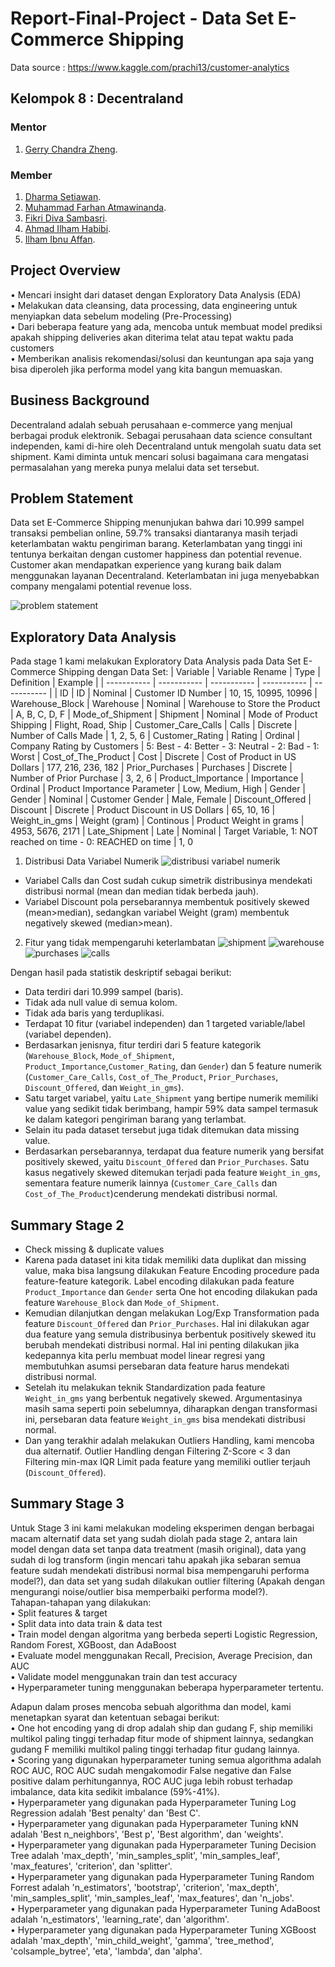 # Report-Final-Project - Data Set E-Commerce Shipping
Data source : https://www.kaggle.com/prachi13/customer-analytics
## Kelompok 8 : Decentraland
### Mentor
1.  [Gerry Chandra Zheng](https://www.linkedin.com/in/gerrychandra/).
### Member
1. [Dharma Setiawan](https://www.linkedin.com/in/dharma-setiawan/).
2. [Muhammad Farhan Atmawinanda](https://www.linkedin.com/in/atmawinanda/).
3. [Fikri Diva Sambasri](https://www.linkedin.com/in/fikridivasambasri/).
4. [Ahmad Ilham Habibi](https://www.linkedin.com/in/ahmad-ilham-habibi-886b4b123/).
5. [Ilham Ibnu Affan](https://www.linkedin.com/in/ilhamibnuaffan/).

## **Project Overview** 
• Mencari insight dari dataset dengan Exploratory Data Analysis (EDA) <br>
• Melakukan data cleansing, data processing, data engineering untuk menyiapkan data sebelum modeling (Pre-Processing) <br>
• Dari beberapa feature yang ada, mencoba untuk membuat model prediksi apakah shipping deliveries akan diterima telat atau tepat waktu pada customers <br>
• Memberikan analisis rekomendasi/solusi dan keuntungan apa saja yang bisa diperoleh jika performa model yang kita bangun memuaskan. 

## Business Background
Decentraland adalah sebuah perusahaan e-commerce yang menjual berbagai produk elektronik. 
Sebagai perusahaan data science consultant independen, kami di-hire oleh Decentraland untuk mengolah suatu data set shipment. Kami diminta untuk mencari solusi bagaimana cara mengatasi permasalahan yang mereka punya melalui data set tersebut.

## Problem Statement
Data set E-Commerce Shipping menunjukan bahwa dari 10.999 sampel transaksi pembelian online, 59.7% transaksi diantaranya masih terjadi keterlambatan waktu pengiriman barang.
Keterlambatan yang tinggi ini tentunya berkaitan dengan customer happiness dan potential revenue. Customer akan mendapatkan experience yang kurang baik dalam menggunakan layanan Decentraland. Keterlambatan ini juga menyebabkan company mengalami potential revenue loss.

![problem statement](https://user-images.githubusercontent.com/45113535/156904411-51d1656b-4649-4f39-886e-e169e37ef50b.jpg)

## Exploratory Data Analysis
Pada stage 1 kami melakukan Exploratory Data Analysis pada Data Set E-Commerce Shipping dengan Data Set:
| Variable | Variable Rename | Type | Definition | Example |
| ----------- | ----------- | ----------- | ----------- | ----------- |
| ID | ID | Nominal | Customer ID Number | 10, 15, 10995, 10996
| Warehouse_Block | Warehouse | Nominal | Warehouse to Store the Product | A, B, C, D, F
| Mode_of_Shipment | Shipment | Nominal | Mode of Product Shipping | Flight, Road, Ship
| Customer_Care_Calls | Calls | Discrete | Number of Calls Made | 1, 2, 5, 6
| Customer_Rating | Rating | Ordinal | Company Rating by Customers | 5: Best - 4: Better - 3: Neutral - 2: Bad - 1: Worst
| Cost_of_The_Product | Cost | Discrete | Cost of Product in US Dollars | 177, 216, 236, 182
| Prior_Purchases | Purchases | Discrete | Number of Prior Purchase | 3, 2, 6
| Product_Importance | Importance | Ordinal | Product Importance Parameter | Low, Medium, High
| Gender | Gender | Nominal | Customer Gender | Male, Female
| Discount_Offered | Discount | Discrete | Product Discount in US Dollars | 65, 10, 16
| Weight_in_gms | Weight (gram) | Continous | Product Weight in grams | 4953, 5676, 2171
| Late_Shipment | Late | Nominal | Target Variable, 1: NOT reached on time - 0: REACHED on time | 1, 0<br>

1. Distribusi Data Variabel Numerik
![distribusi variabel numerik](https://user-images.githubusercontent.com/45113535/156906405-c34b9a72-6062-4fc4-a646-2c5afd76a93c.jpg)
- Variabel Calls dan Cost sudah cukup simetrik distribusinya mendekati distribusi normal (mean dan median tidak berbeda jauh).
- Variabel Discount pola persebarannya membentuk positively skewed (mean>median), sedangkan variabel Weight (gram) membentuk negatively skewed (median>mean).

2. Fitur yang tidak mempengaruhi keterlambatan
![shipment](https://user-images.githubusercontent.com/45113535/156906657-a96e0aac-134a-4410-bad1-5e830ca6996f.png)
![warehouse](https://user-images.githubusercontent.com/45113535/156906668-2260dfff-e034-47a2-b4d7-dd3f60481ba0.png)
![purchases](https://user-images.githubusercontent.com/45113535/156906674-b324a9a6-701c-4ff3-ae96-6dd83eb9ac62.png)
![calls](https://user-images.githubusercontent.com/45113535/156906678-c8fb25c9-4ff0-4842-a83f-7b39132d9649.png)


Dengan hasil pada statistik deskriptif sebagai berikut:
- Data terdiri dari 10.999 sampel (baris).
- Tidak ada null value di semua kolom.
- Tidak ada baris yang terduplikasi.
- Terdapat 10 fitur (variabel independen) dan 1 targeted variable/label (variabel dependen).
- Berdasarkan jenisnya, fitur terdiri dari 5 feature kategorik (`Warehouse_Block`, `Mode_of_Shipment`, `Product_Importance`,`Customer_Rating`, dan `Gender`) dan 5 feature numerik (`Customer_Care_Calls`, `Cost_of_The_Product`, `Prior_Purchases`, `Discount_Offered`, dan `Weight_in_gms`).
- Satu target variabel, yaitu `Late_Shipment` yang bertipe numerik memiliki value yang sedikit tidak berimbang, hampir 59% data sampel termasuk ke dalam kategori pengiriman barang yang terlambat.
- Selain itu pada dataset tersebut juga tidak ditemukan data missing value.
- Berdasarkan persebarannya, terdapat dua feature numerik yang bersifat positively skewed, yaitu `Discount_Offered` dan `Prior_Purchases`. Satu kasus negatively skewed ditemukan terjadi pada feature `Weight_in_gms`, sementara feature numerik lainnya (`Customer_Care_Calls` dan `Cost_of_The_Product`)cenderung mendekati distribusi normal.<br>

## Summary Stage 2
- Check missing & duplicate values<br>
- Karena pada dataset ini kita tidak memiliki data duplikat dan missing value, maka bisa langsung dilakukan Feature Encoding procedure pada feature-feature kategorik. Label encoding dilakukan pada feature `Product_Importance` dan `Gender` serta One hot encoding dilakukan pada feature `Warehouse_Block` dan `Mode_of_Shipment`.<br>
- Kemudian dilanjutkan dengan melakukan Log/Exp Transformation pada feature `Discount_Offered` dan `Prior_Purchases`. Hal ini dilakukan agar dua feature yang semula distribusinya berbentuk positively skewed itu berubah mendekati distribusi normal. Hal ini penting dilakukan jika kedepannya kita perlu membuat model linear regresi yang membutuhkan asumsi persebaran data feature harus mendekati distribusi normal.<br>
- Setelah itu melakukan teknik Standardization pada feature `Weight_in_gms` yang berbentuk negatively skewed. Argumentasinya masih sama seperti poin sebelumnya, diharapkan dengan transformasi ini, persebaran data feature `Weight_in_gms` bisa mendekati distribusi normal.<br>
- Dan yang terakhir adalah melakukan Outliers Handling, kami mencoba dua alternatif. Outlier Handling dengan Filtering Z-Score < 3 dan Filtering min-max IQR Limit pada feature yang memiliki outlier terjauh (`Discount_Offered`).<br>

## Summary Stage 3
Untuk Stage 3 ini kami melakukan modeling eksperimen dengan berbagai macam alternatif data set yang sudah diolah pada stage 2, antara lain model dengan data set tanpa data treatment (masih original), data yang sudah di log transform (ingin mencari tahu apakah jika sebaran semua feature sudah mendekati distribusi normal bisa mempengaruhi performa model?), dan data set yang sudah dilakukan outlier filtering (Apakah dengan mengurangi noise/outlier bisa memperbaiki performa model?).<br>
Tahapan-tahapan yang dilakukan:<br>
• Split features & target<br>
• Split data into data train & data test<br>
• Train model dengan algoritma yang berbeda seperti Logistic Regression, Random Forest, XGBoost, dan AdaBoost<br>
• Evaluate model menggunakan Recall, Precision, Average Precision, dan AUC<br>
• Validate model menggunakan train dan test accuracy <br>
• Hyperparameter tuning menggunakan beberapa hyperparameter tertentu.<br>

Adapun dalam proses mencoba sebuah algorithma dan model, kami menetapkan syarat dan ketentuan sebagai berikut:<br>
• One hot encoding yang di drop adalah ship dan gudang F, ship memiliki multikol paling tinggi terhadap fitur mode of shipment lainnya, sedangkan gudang F memiliki multikol paling tinggi terhadap fitur gudang lainnya.<br>
• Scoring yang digunakan hyperparameter tuning semua algorithma adalah ROC AUC, ROC AUC sudah mengakomodir False negative dan False positive dalam perhitungannya, ROC AUC juga lebih robust terhadap imbalance, data kita sedikit imbalance (59%-41%).<br>
• Hyperparameter yang digunakan pada Hyperparameter Tuning Log Regression adalah 'Best penalty' dan 'Best C'.<br>
• Hyperparameter yang digunakan pada Hyperparameter Tuning kNN adalah 'Best n_neighbors', 'Best p', 'Best algorithm', dan 'weights'.<br>
• Hyperparameter yang digunakan pada Hyperparameter Tuning Decision Tree adalah 'max_depth', 'min_samples_split', 'min_samples_leaf', 'max_features', 'criterion', dan 'splitter'.<br>
• Hyperparameter yang digunakan pada Hyperparameter Tuning Random Forrest adalah 'n_estimators', 'bootstrap', 'criterion', 'max_depth', 'min_samples_split', 'min_samples_leaf', 'max_features', dan 'n_jobs'.<br>
• Hyperparameter yang digunakan pada Hyperparameter Tuning AdaBoost adalah 'n_estimators', 'learning_rate', dan 'algorithm'.<br>
• Hyperparameter yang digunakan pada Hyperparameter Tuning XGBoost adalah 'max_depth', 'min_child_weight', 'gamma', 'tree_method', 'colsample_bytree',  'eta',  'lambda', dan 'alpha'.<br>

